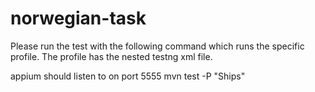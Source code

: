 # norwegian-task
Please run the test with the following command which runs the specific profile. The profile has the nested testng xml file.


appium should listen to on port 5555
mvn test -P "Ships"
